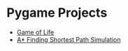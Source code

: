 # Pygame Projects
 - [Game of Life][gameoflife]
 - [A* Finding Shortest Path Simulation][astar]
 
 [gameoflife]: https://github.com/joshiprashanthd/pygame-projects/blob/master/game_of_life.py
 [astar]: https://github.com/joshiprashanthd/pygame-projects/blob/master/astar-algorithm/astar-algorithm.py
